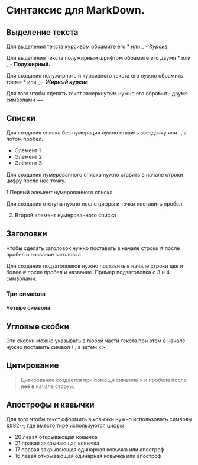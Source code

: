 # Синтаксис для MarkDown.


## Выделение текста
Для выделения текста курсивом обрамите его * или _ - *Курсив.*

Для выделения текста полужирным шрифтом обрамите его двумя * или _ - **Полужирный.**

Для создания полужирного и курсивного текста его нужно обрамить тремя * или _ -
___Жирный курсив___

Для того чтобы сделать текст зачеркнутым нужно его обрамить двумя символами ~~ 
## Списки
Для создания списка без нумерации нужно ставить звездочку или -, а потом пробел.

* Элемент 1
* Элемент 2
* Элемент 3

Для создания нумерованного списка нужно ставить в начале строки цифру после неё точку.

1.Первый элемент нумерованного списка

Для создания отступа нужно после цифры и точки поставить пробел.

2. Второй элемент нумерованного списка

## Заголовки

 Чтобы сделать заголовок нужно поставить в начале строки #  после пробел и название заголовка

Для создания подзаголовков нужно поставить в начале строки две и более # после пробел и название.
Пример подзаголовка с 3 и 4 символами:
### Три символа
#### Четыре символа

## Угловые скобки

Эти скобки можно указывать в любой части текста при этом в начале нужно поставить символ \ , а затем <>

## Цитирование
> Цитирование создается при помощи символа > и пробела после неё в начале строки.

## Апострофы и кавычки
Для того чтобы текст оформить в ковычки нужно использовать символы &#82--; где вместо тире используются цифры 
* 20 левая открывающая ковычка
* 21 правая закрывающая ковычка
* 17 правая закрывающая одинарная ковычка или апостроф
* 16 левая открывающая одинарная ковычка или апостроф
